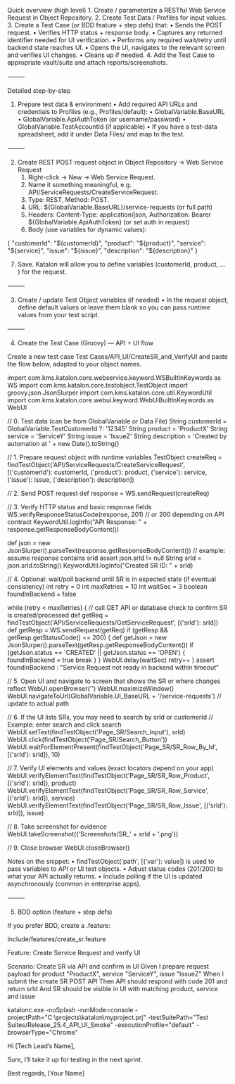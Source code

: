 Quick overview (high level)
	1.	Create / parameterize a RESTful Web Service Request in Object Repository.
	2.	Create Test Data / Profiles for input values.
	3.	Create a Test Case (or BDD feature + step defs) that:
	•	Sends the POST request.
	•	Verifies HTTP status + response body.
	•	Captures any returned identifier needed for UI verification.
	•	Performs any required wait/retry until backend state reaches UI.
	•	Opens the UI, navigates to the relevant screen and verifies UI changes.
	•	Cleans up if needed.
	4.	Add the Test Case to appropriate vault/suite and attach reports/screenshots.

⸻

Detailed step-by-step

1) Prepare test data & environment
	•	Add required API URLs and credentials to Profiles (e.g., Profiles/default):
	•	GlobalVariable.BaseURL
	•	GlobalVariable.ApiAuthToken (or username/password)
	•	GlobalVariable.TestAccountId (if applicable)
	•	If you have a test-data spreadsheet, add it under Data Files/ and map to the test.

⸻

2) Create REST POST request object in Object Repository → Web Service Request
	1.	Right-click → New → Web Service Request.
	2.	Name it something meaningful, e.g. API/ServiceRequests/CreateServiceRequest.
	3.	Type: REST, Method: POST.
	4.	URL: ${GlobalVariable.BaseURL}/service-requests (or full path)
	5.	Headers: Content-Type: application/json, Authorization: Bearer ${GlobalVariable.ApiAuthToken} (or set auth in request)
	6.	Body (use variables for dynamic values):

{
  "customerId": "${customerId}",
  "product": "${product}",
  "service": "${service}",
  "issue": "${issue}",
  "description": "${description}"
}

7.	Save. Katalon will allow you to define variables (customerId, product, … ) for the request.

⸻

3) Create / update Test Object variables (if needed)
	•	In the request object, define default values or leave them blank so you can pass runtime values from your test script.

⸻

4) Create the Test Case (Groovy) — API + UI flow

Create a new test case Test Cases/API_UI/CreateSR_and_VerifyUI and paste the flow below, adapted to your object names.

import com.kms.katalon.core.webservice.keyword.WSBuiltInKeywords as WS
import com.kms.katalon.core.testobject.TestObject
import groovy.json.JsonSlurper
import com.kms.katalon.core.util.KeywordUtil
import com.kms.katalon.core.webui.keyword.WebUiBuiltInKeywords as WebUI

// 0. Test data (can be from GlobalVariable or Data File)
String customerId = GlobalVariable.TestCustomerId ?: '12345'
String product = 'ProductX'
String service = 'ServiceY'
String issue = 'IssueZ'
String description = 'Created by automation at ' + new Date().toString()

// 1. Prepare request object with runtime variables
TestObject createReq = findTestObject('API/ServiceRequests/CreateServiceRequest',
    [('customerId'): customerId,
     ('product'): product,
     ('service'): service,
     ('issue'): issue,
     ('description'): description])

// 2. Send POST request
def response = WS.sendRequest(createReq)

// 3. Verify HTTP status and basic response fields
WS.verifyResponseStatusCode(response, 201)  // or 200 depending on API contract
KeywordUtil.logInfo("API Response: " + response.getResponseBodyContent())

def json = new JsonSlurper().parseText(response.getResponseBodyContent())
// example: assume response contains srId
assert json.srId != null
String srId = json.srId.toString()
KeywordUtil.logInfo("Created SR ID: " + srId)

// 4. Optional: wait/poll backend until SR is in expected state (if eventual consistency)
int retry = 0
int maxRetries = 10
int waitSec = 3
boolean foundInBackend = false

while (retry < maxRetries) {
    // call GET API or database check to confirm SR is created/processed
    def getReq = findTestObject('API/ServiceRequests/GetServiceRequest', [('srId'): srId])
    def getResp = WS.sendRequest(getReq)
    if (getResp && getResp.getStatusCode() == 200) {
        def getJson = new JsonSlurper().parseText(getResp.getResponseBodyContent())
        if (getJson.status == 'CREATED' || getJson.status == 'OPEN') {
            foundInBackend = true
            break
        }
    }
    WebUI.delay(waitSec)
    retry++
}
assert foundInBackend : "Service Request not ready in backend within timeout"

// 5. Open UI and navigate to screen that shows the SR or where changes reflect
WebUI.openBrowser('')
WebUI.maximizeWindow()
WebUI.navigateToUrl(GlobalVariable.UI_BaseURL + '/service-requests') // update to actual path

// 6. If the UI lists SRs, you may need to search by srId or customerId
// Example: enter search and click search
WebUI.setText(findTestObject('Page_SR/Search_Input'), srId)
WebUI.click(findTestObject('Page_SR/Search_Button'))
WebUI.waitForElementPresent(findTestObject('Page_SR/SR_Row_By_Id', [('srId'): srId]), 10)

// 7. Verify UI elements and values (exact locators depend on your app)
WebUI.verifyElementText(findTestObject('Page_SR/SR_Row_Product', [('srId'): srId]), product)
WebUI.verifyElementText(findTestObject('Page_SR/SR_Row_Service', [('srId'): srId]), service)
WebUI.verifyElementText(findTestObject('Page_SR/SR_Row_Issue', [('srId'): srId]), issue)

// 8. Take screenshot for evidence
WebUI.takeScreenshot(('Screenshots/SR_' + srId + '.png'))

// 9. Close browser
WebUI.closeBrowser()

Notes on the snippet:
	•	findTestObject('path', [('var'): value]) is used to pass variables to API or UI test objects.
	•	Adjust status codes (201/200) to what your API actually returns.
	•	Include polling if the UI is updated asynchronously (common in enterprise apps).

⸻

5) BDD option (feature + step defs)

If you prefer BDD, create a .feature:

Include/features/create_sr.feature

Feature: Create Service Request and verify UI

  Scenario: Create SR via API and confirm in UI
    Given I prepare request payload for product "ProductX", service "ServiceY", issue "IssueZ"
    When I submit the create SR POST API
    Then API should respond with code 201 and return srId
    And SR should be visible in UI with matching product, service and issue

katalonc.exe -noSplash -runMode=console -projectPath="C:\projects\katalon\myproject.prj" -testSuitePath="Test Suites/Release_25.4_API_UI_Smoke" -executionProfile="default" -browserType="Chrome"


Hi [Tech Lead’s Name],

Sure, I’ll take it up for testing in the next sprint.

Best regards,
[Your Name]

